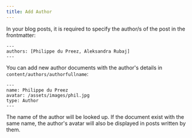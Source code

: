 ```yaml
---
title: Add Author
---
```


In your blog posts, it is required to specify the author/s of the post in the frontmatter:

```
---
authors: [Philippe du Preez, Aleksandra Rubaj]
---
```

You can add new author documents with the author's details in `content/authors/authorfullname`:

```
---
name: Philippe du Preez
avatar: /assets/images/phil.jpg
type: Author
---
```

The name of the author will be looked up. If the document exist with the same name, the author's avatar will also be displayed in posts written by them.
